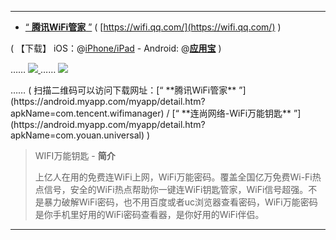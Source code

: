 ----------------------------------

- [“ **腾讯WiFi管家** ”](https://android.myapp.com/myapp/detail.htm?apkName=com.tencent.wifimanager) ( [https://wifi.qq.com/](https://wifi.qq.com/) )

( 【下载】 iOS：@[iPhone/iPad](https://itunes.apple.com/cn/app/%E8%85%BE%E8%AE%AFwifi%E7%AE%A1%E5%AE%B6-%E4%B8%80%E9%94%AE%E8%BF%9E%E4%B8%8A%E5%AE%89%E5%85%A8wifi/id1001153553?mt=8) - Android:
@[**应用宝**](https://android.myapp.com/myapp/detail.htm?apkName=com.tencent.wifimanager) )

<p>…… <a href="https://wifi.qq.com/" title="【官网】腾讯WiFi管家">
<img src="https://github.com/taoste/Hello-World/blob/master/Tools/apk/WiFi万能钥匙v3.15（Android2.2.x以上系统）/腾讯WiFi管家-qrcode.png?raw=true"/>
</a>
  …… 
<a href="https://www.wifi.com/" title="【官网】连尚网络-WiFi万能钥匙v">
<img src="https://github.com/taoste/Hello-World/blob/master/Tools/apk/WiFi万能钥匙v3.15（Android2.2.x以上系统）/连尚网络-WiFi万能钥匙-qrcode.png?raw=true"/>
</a></p>
 …… ( 扫描二维码可以访问下载网址：[“ **腾讯WiFi管家** ”](https://android.myapp.com/myapp/detail.htm?apkName=com.tencent.wifimanager) / [“ **连尚网络-WiFi万能钥匙** ”](https://android.myapp.com/myapp/detail.htm?apkName=com.youan.universal) ) 

> WIFI万能钥匙 - **简介**
> 
> 上亿人在用的免费连WiFi上网，WiFi万能密码。覆盖全国亿万免费Wi-Fi热点信号，安全的WiFi热点帮助你一键连WiFi钥匙管家，WiFi信号超强。不是暴力破解WiFi密码，也不用百度或者uc浏览器查看密码，WiFi万能密码是你手机里好用的WiFi密码查看器，是你好用的WiFi伴侣。

----------------------------------
